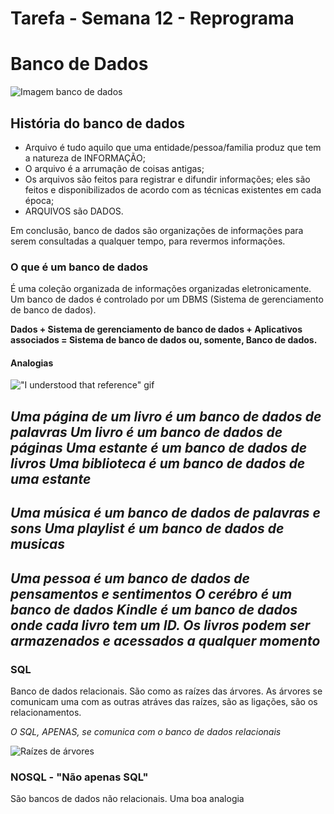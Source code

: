 # Tarefa - Semana 12 - Reprograma 

# Banco de Dados
![Imagem banco de dados](https://paulohcc.com/wp-content/uploads/2018/09/Banco_de_dados.jpg)

## História do banco de dados

- Arquivo é tudo aquilo que uma entidade/pessoa/familia produz que tem a natureza de INFORMAÇÃO;
- O arquivo é a arrumação de coisas antigas;
- Os arquivos são feitos para registrar e difundir informações; eles são feitos e  disponibilizados de acordo com as técnicas existentes em cada época;
- ARQUIVOS são DADOS.

Em conclusão, banco de dados são organizações de informações para serem consultadas a qualquer tempo, para revermos informações. 

### O que é um banco de dados

É uma coleção organizada de informações organizadas eletronicamente. Um banco de dados é controlado por um DBMS (Sistema de gerenciamento de banco de dados).

**Dados + Sistema de gerenciamento de banco de dados + Aplicativos associados = Sistema de banco de dados ou, somente, Banco de dados.**

#### Analogias

!["I understood that reference" gif](https://media.tenor.com/SkT3bmo78kgAAAAM/understood-cap.gif)

*Uma página de um livro é um banco de dados de palavras*
*Um livro é um banco de dados de páginas*
*Uma estante é um banco de dados de livros*
*Uma biblioteca é um banco de dados de uma estante*
---
*Uma música é um banco de dados de palavras e sons*
*Uma playlist é um banco de dados de musicas*
---
*Uma pessoa é um banco de dados de pensamentos e sentimentos*
*O cerébro é um banco de dados*
*Kindle é um banco de dados onde cada livro tem um ID. Os livros podem ser armazenados e acessados a qualquer momento*
---

### SQL

Banco de dados relacionais. São como as raízes das árvores. As árvores se comunicam uma com as outras atráves das raízes, são as ligações, são os relacionamentos. 

*O SQL, APENAS, se comunica com o banco de dados relacionais*

![Raízes de árvores](https://cdn.w600.comps.canstockphoto.com.br/raiz-%C3%A1rvore-desenho_csp0947240.jpg)

### NOSQL - "Não apenas SQL"

São bancos de dados não relacionais. Uma boa analogia 







